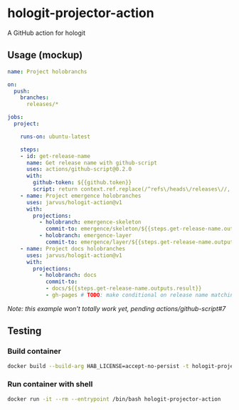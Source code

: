 # hologit-projector-action

A GitHub action for hologit

## Usage (mockup)

```yaml
name: Project holobranchs

on:
  push:
    branches:
      releases/*

jobs:
  project:

    runs-on: ubuntu-latest

    steps:
    - id: get-release-name
      name: Get release name with github-script
      uses: actions/github-script@0.2.0
      with:
        github-token: ${{github.token}}
        script: return context.ref.replace(/^refs\/heads\/releases\//, '')
    - name: Project emergence holobranches
      uses: jarvus/hologit-action@v1
      with:
        projections:
          - holobranch: emergence-skeleton
            commit-to: emergence/skeleton/${{steps.get-release-name.outputs.result}}
          - holobranch: emergence-layer
            commit-to: emergence/layer/${{steps.get-release-name.outputs.result}}
    - name: Project docs holobranches
      uses: jarvus/hologit-action@v1
      with:
        projections:
          - holobranch: docs
            commit-to:
            - docs/${{steps.get-release-name.outputs.result}}
            - gh-pages # TODO: make conditional on release name matching current major version
  ```

*Note: this example won't totally work yet, pending actions/github-script#7*

## Testing

### Build container

```bash
docker build --build-arg HAB_LICENSE=accept-no-persist -t hologit-projector-action .
```

### Run container with shell

```bash
docker run -it --rm --entrypoint /bin/bash hologit-projector-action
```
